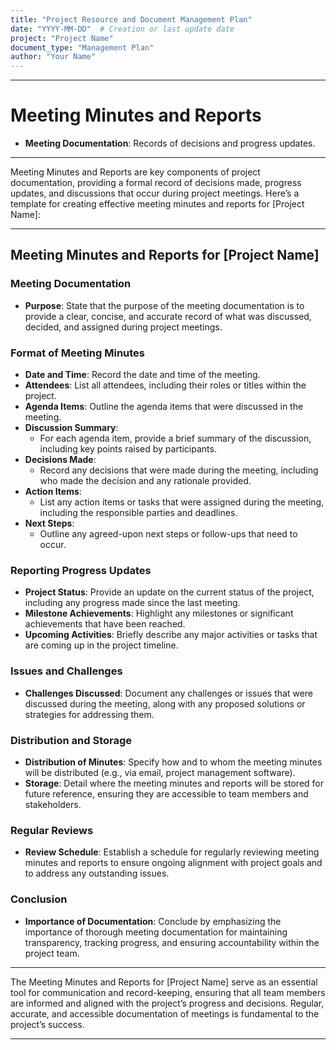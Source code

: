 ```yaml
---
title: "Project Resource and Document Management Plan"
date: "YYYY-MM-DD"  # Creation or last update date
project: "Project Name"
document_type: "Management Plan"
author: "Your Name"
---
```

---
# Meeting Minutes and Reports

- **Meeting Documentation**: Records of decisions and progress updates.

---
Meeting Minutes and Reports are key components of project documentation, providing a formal record of decisions made, progress updates, and discussions that occur during project meetings. Here’s a template for creating effective meeting minutes and reports for [Project Name]:

---

## Meeting Minutes and Reports for [Project Name]

### Meeting Documentation
- **Purpose**: State that the purpose of the meeting documentation is to provide a clear, concise, and accurate record of what was discussed, decided, and assigned during project meetings.

### Format of Meeting Minutes
- **Date and Time**: Record the date and time of the meeting.
- **Attendees**: List all attendees, including their roles or titles within the project.
- **Agenda Items**: Outline the agenda items that were discussed in the meeting.
- **Discussion Summary**:
  - For each agenda item, provide a brief summary of the discussion, including key points raised by participants.
- **Decisions Made**:
  - Record any decisions that were made during the meeting, including who made the decision and any rationale provided.
- **Action Items**:
  - List any action items or tasks that were assigned during the meeting, including the responsible parties and deadlines.
- **Next Steps**:
  - Outline any agreed-upon next steps or follow-ups that need to occur.

### Reporting Progress Updates
- **Project Status**: Provide an update on the current status of the project, including any progress made since the last meeting.
- **Milestone Achievements**: Highlight any milestones or significant achievements that have been reached.
- **Upcoming Activities**: Briefly describe any major activities or tasks that are coming up in the project timeline.

### Issues and Challenges
- **Challenges Discussed**: Document any challenges or issues that were discussed during the meeting, along with any proposed solutions or strategies for addressing them.

### Distribution and Storage
- **Distribution of Minutes**: Specify how and to whom the meeting minutes will be distributed (e.g., via email, project management software).
- **Storage**: Detail where the meeting minutes and reports will be stored for future reference, ensuring they are accessible to team members and stakeholders.

### Regular Reviews
- **Review Schedule**: Establish a schedule for regularly reviewing meeting minutes and reports to ensure ongoing alignment with project goals and to address any outstanding issues.

### Conclusion
- **Importance of Documentation**: Conclude by emphasizing the importance of thorough meeting documentation for maintaining transparency, tracking progress, and ensuring accountability within the project team.

---

The Meeting Minutes and Reports for [Project Name] serve as an essential tool for communication and record-keeping, ensuring that all team members are informed and aligned with the project’s progress and decisions. Regular, accurate, and accessible documentation of meetings is fundamental to the project’s success.

---
